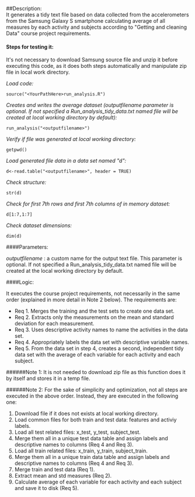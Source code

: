 ##Description:    
It generates a tidy text file based on data collected from the accelerometers from the Samsung Galaxy S smartphone calculating average of all measures by each activity and subjects according to "Getting and cleaning Data" course project requirements.

#### Steps for testing it:
It's not necessary to download Samsung source file and unzip it before executing this code, as it does both steps automatically and manipulate zip file in local work directory.

*Load code:*
```
source("<YourPathHere>run_analysis.R")
```    
*Creates and writes the average dataset (outputfilename parameter is optional. If not specified a Run_analysis_tidy_data.txt named file will be created at local working directory by default):*
```
run_analysis("<outputfilename>")
```
*Verify if file was generated at local working directory:*
```
getpwd()     
```
*Load generated file data in a data set named "d":*
```
d<-read.table("<outputfilename>", header = TRUE)
```
*Check structure:*
```
str(d)                                                  
```
*Check for first 7th rows and first 7th columns of in memory dataset:*
```
d[1:7,1:7]                                               
```
*Check dataset dimensions:*
```
dim(d)                                                   
```
####Parameters:

*outputfilename* : a custom name for the output text file. This parameter is optional. If not specified a Run_analysis_tidy_data.txt named file will be created at the local working directory by default.

####Logic:

It executes the course project requirements, not necessarily in the same order (explained in more detail in Note 2 below). The requirements are:

- Req 1. Merges the training and the test sets to create one data set.
- Req 2. Extracts only the measurements on the mean and standard deviation for each measurement. 
- Req 3. Uses descriptive activity names to name the activities in the data set.
- Req 4. Appropriately labels the data set with descriptive variable names. 
- Req 5. From the data set in step 4, creates a second, independent tidy data set with the average of each variable for each activity and each subject.

######Note 1: 
It is not needed to download zip file as this function does it by itself and stores it in a temp file.

######Note 2: 
For the sake of simplicity and optimization, not all steps are executed in the above order. Instead, they are executed in the following one:

1. Download file if it does not exists at local working directory.
2. Load common files for both train and test data: features and activiy labels.
3. Load all test related files: x_test, y_test, subject_test.
4. Merge them all in a unique test data table and assign labels and descriptive names to columns (Req 4 and Req 3).
5. Load all train related files: x_train, y_train, subject_train.
6. Merge them all in a unique train data table and assign labels and descriptive names to columns (Req 4 and Req 3).
7. Merge train and test data (Req 1).
8. Extract mean and std measures (Req 2).
9. Calculate average of each variable for each activity and each subject and save it to disk (Req 5).


